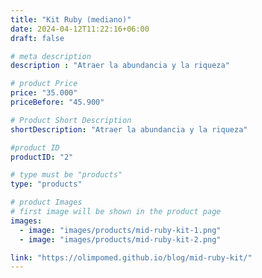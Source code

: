 ```yaml
---
title: "Kit Ruby (mediano)"
date: 2024-04-12T11:22:16+06:00
draft: false

# meta description
description : "Atraer la abundancia y la riqueza"

# product Price
price: "35.000"
priceBefore: "45.900"

# Product Short Description
shortDescription: "Atraer la abundancia y la riqueza"

#product ID
productID: "2"

# type must be "products"
type: "products"

# product Images
# first image will be shown in the product page
images:
  - image: "images/products/mid-ruby-kit-1.png"
  - image: "images/products/mid-ruby-kit-2.png"

link: "https://olimpomed.github.io/blog/mid-ruby-kit/"
---
```

